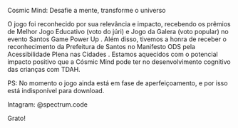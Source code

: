 Cosmic Mind: Desafie a mente, transforme o universo

O jogo foi reconhecido por sua relevância e impacto, recebendo os prêmios de Melhor Jogo Educativo (voto do júri) e Jogo da Galera (voto popular) no evento Santos Game Power Up . 
Além disso, tivemos a honra de receber o reconhecimento da Prefeitura de Santos no Manifesto ODS pela Acessibilidade Plena nas Cidades .
Estamos aquecidos com o potencial impacto positivo que a Cósmic Mind pode ter no desenvolvimento cognitivo das crianças com TDAH.

PS: No momento o jogo ainda está em fase de aperfeiçoamento, e por isso está indisponível para download. 

Intagram: @spectrum.code

Grato!
